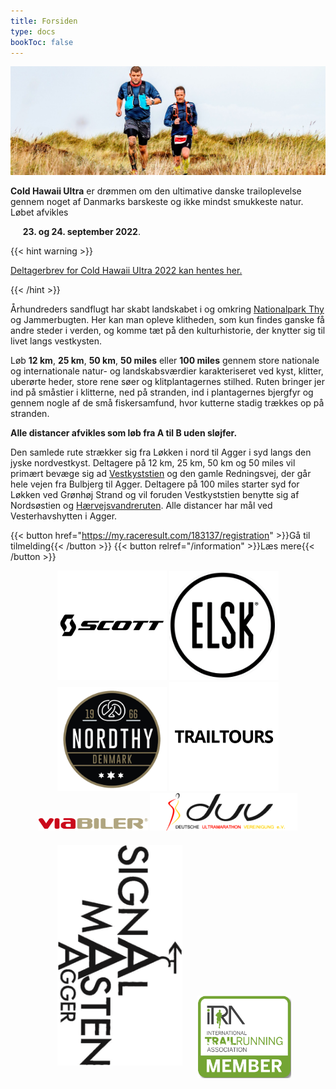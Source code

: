 ```yaml
---
title: Forsiden
type: docs
bookToc: false
---
```


![Forsiden1](/images/front19.jpg)

**Cold Hawaii Ultra** er drømmen om den ultimative danske trailoplevelse gennem noget af Danmarks barskeste og ikke mindst smukkeste natur. Løbet afvikles

&nbsp;&nbsp;&nbsp;&nbsp; **23. og 24. september 2022**.

{{< hint warning >}}

<a href="/2022_deltagerbrev.pdf">Deltagerbrev for Cold Hawaii Ultra 2022 kan hentes her.</a>

{{< /hint >}}

Århundreders sandflugt har skabt landskabet i og omkring [Nationalpark
Thy](https://nationalparkthy.dk/) og Jammerbugten. Her kan man opleve klitheden,
som kun findes ganske få andre steder i verden, og komme tæt på den
kulturhistorie, der knytter sig til livet langs vestkysten.

Løb **12 km**, **25 km**, **50 km**, **50 miles** eller **100 miles** gennem
store nationale og internationale natur- og landskabsværdier karakteriseret ved
kyst, klitter, uberørte heder, store rene søer og klitplantagernes
stilhed. Ruten bringer jer ind på småstier i klitterne, ned på stranden, ind i
plantagernes bjergfyr og gennem nogle af de små fiskersamfund, hvor kutterne
stadig trækkes op på stranden.

**Alle distancer afvikles som løb fra A til B uden sløjfer.**

Den samlede rute strækker sig fra Løkken i nord til Agger i syd langs den jyske
nordvestkyst. Deltagere på 12 km, 25 km, 50 km og 50 miles vil primært bevæge
sig ad
[Vestkyststien](https://naturstyrelsen.dk/naturoplevelser/naturguider/vestkyststien/)
og den gamle Redningsvej, der går hele vejen fra Bulbjerg til Agger. Deltagere
på 100 miles starter syd for Løkken ved Grønhøj Strand og vil foruden
Vestkyststien benytte sig af Nordsøstien og
[Hærvejsvandreruten](https://www.haervej.dk/). Alle distancer har mål ved
Vesterhavshytten i Agger.



{{< button href="https://my.raceresult.com/183137/registration" >}}Gå til tilmelding{{< /button >}}
{{< button relref="/information" >}}Læs mere{{< /button >}}


<center>
<a href="https://www.scott-sports.com" target="_blank"><img src="/scott-logo.png" width="175px" /></a>
<a href="https://www.elsk.com/" target="_blank"><img src="/logo_elsk.png" width="175px" /></a>
<a href="https://nordthy.com/" target="_blank"><img src="/nordthy.png" width="175px" /></a>
<a href="https://www.trailtours.dk/" target="_blank"><img src="/trailtours.png" width="175px" /></a>
<br>
<a href="https://www.viabiler.dk/afdelinger/silkeborg-ford-mazda-suzuki/" target="_blank"><img src="/viabiler.png" width="175px" /></a>
<a href="http://d-u-v.org" target="_blank"><img src="/duv.gif" height="60px" /></a>
<br>
<a href="https://signalmasten-agger.dk/" target="_blank"><img src="/signalmasten.png" width="200px" style="margin: 20px"/></a>
<a href="https://itra.run/Races/RaceDetails/Cold.Hawaii.Ultra/3895/2022/0" target="_blank"><img src="/itra_member.png" width="150px" /></a>

</center>

